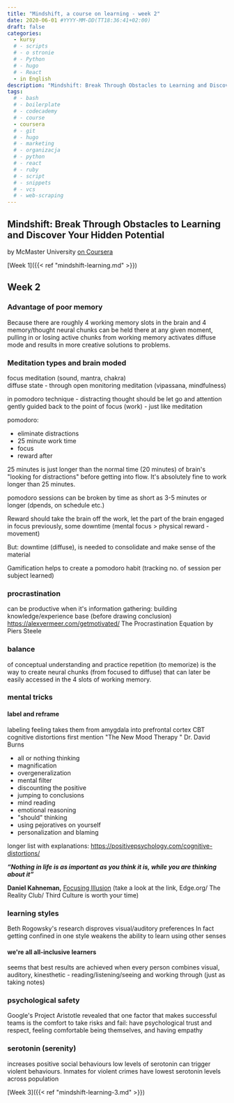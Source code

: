 ```yaml
---
title: "Mindshift, a course on learning - week 2"
date: 2020-06-01 #YYYY-MM-DD(TT18:36:41+02:00)
draft: false
categories:
  - kursy
  # - scripts
  # - o stronie
  # - Python
  # - hugo
  # - React
  - in English
description: "Mindshift: Break Through Obstacles to Learning and Discover Your Hidden Potential - notes from week 2"
tags:
  # - bash
  # - boilerplate
  # - codecademy
  # - course
  - coursera
  # - git
  # - hugo
  # - marketing
  # - organizacja
  # - python
  # - react
  # - ruby
  # - script
  # - snippets
  # - vcs
  # - web-scraping
---
```


## Mindshift: Break Through Obstacles to Learning and Discover Your Hidden Potential

by McMaster University
[on Coursera](https://www.coursera.org/learn/mindshift/home/welcome)

[Week 1]({{< ref "mindshift-learning.md" >}})

## Week 2

### Advantage of poor memory

Because there are roughly 4 working memory slots in the brain and 4 memory/thought neural chunks can be held there at any given moment, pulling in or losing active chunks from working memory activates diffuse mode and results in more creative solutions to problems.

### Meditation types and brain moded

focus meditation (sound, mantra, chakra)  
diffuse state - through open monitoring meditation (vipassana, mindfulness)

in pomodoro technique - distracting thought should be let go and attention gently guided back to the point of focus (work) - just like meditation

pomodoro:

- eliminate distractions
- 25 minute work time
- focus
- reward after

25 minutes is just longer than the normal time (20 minutes) of brain's "looking for distractions" before getting into flow. It's absolutely fine to work longer than 25 minutes.

pomodoro sessions can be broken by time as short as 3-5 minutes or longer (dpends, on schedule etc.)

Reward should take the brain off the work, let the part of the brain engaged in focus previously, some downtime (mental focus > physical reward - movement)

But: downtime (diffuse), is needed to consolidate and make sense of the material

Gamification helps to create a pomodoro habit (tracking no. of session per subject learned)

### procrastination

can be productive when it's information gathering: building knowledge/experience base (before drawing conclusion)
https://alexvermeer.com/getmotivated/
The Procrastination Equation by Piers Steele

### balance

of conceptual understanding and practice repetition (to memorize) is the way to create neural chunks (from focused to diffuse) that can later be easily accessed in the 4 slots of working memory.

### mental tricks

#### label and reframe

labeling feeling takes them from amygdala into prefrontal cortex
CBT cognitive distortions
first mention "The New Mood Therapy " Dr. David Burns

- all or nothing thinking
- magnification
- overgeneralization
- mental filter
- discounting the positive
- jumping to conclusions
- mind reading
- emotional reasoning
- "should" thinking
- using pejoratives on yourself
- personalization and blaming

longer list with explanations: https://positivepsychology.com/cognitive-distortions/

**_“Nothing in life is as important as you think it is, while you are thinking about it”_**

**Daniel Kahneman,** [Focusing Illusion](https://www.edge.org/response-detail/11984)
(take a look at the link, Edge.org/ The Reality Club/ Third Culture is worth your time)

### learning styles

Beth Rogowsky's research disproves visual/auditory preferences
In fact getting confined in one style weakens the ability to learn using other senses

#### we're all all-inclusive learners

seems that best results are achieved when every person combines visual, auditory, kinesthetic - reading/listening/seeing and working through (just as taking notes)

### psychological safety

Google's Project Aristotle revealed that one factor that makes successful teams is the comfort to take risks and fail:
have psychological trust and respect, feeling comfortable being themselves, and having empathy

### serotonin (serenity)

increases positive social behaviours
low levels of serotonin can trigger violent behaviours. Inmates for violent crimes have lowest serotonin levels across population

[Week 3]({{< ref "mindshift-learning-3.md" >}})
